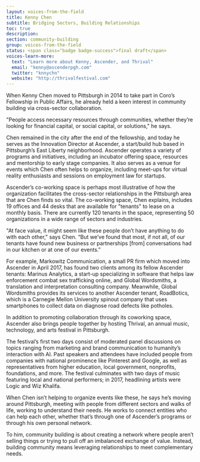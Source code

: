```yaml
---
layout: voices-from-the-field
title: Kenny Chen
subtitle: Bridging Sectors, Building Relationships
toc: true
description:
section: community-building
group: voices-from-the-field
status: <span class="badge badge-success">final draft</span>
voices-learn-more:
  text: "Learn more about Kenny, Ascender, and Thrival"
  email: "kenny@ascenderpgh.com"
  twitter: "knnychn"
  website: "http://thrivalfestival.com"
---
```


When Kenny Chen moved to Pittsburgh in 2014 to take part in Coro’s Fellowship in Public Affairs, he already held a keen interest in community building via cross-sector collaboration.

"People access necessary resources through communities, whether they’re looking for financial capital, or social capital, or solutions," he says.

Chen remained in the city after the end of the fellowship, and today he serves as the Innovation Director at Ascender, a start/build hub based in Pittsburgh’s East Liberty neighborhood. Ascender operates a variety of programs and initiatives,  including an incubator offering space, resources and mentorship to early stage companies. It also serves as a venue for events which Chen often helps to organize, including meet-ups for virtual reality enthusiasts and sessions on employment law for startups.

Ascender’s co-working space is perhaps most illustrative of how the organization facilitates the cross-sector relationships in the Pittsburgh area that are Chen finds so vital. The co-working space, Chen explains, includes 19 offices and 44 desks that are available for "tenants" to lease on a monthly basis.  There are currently 120 tenants in the space, representing 50 organizations in a wide range of sectors and industries.

"At face value, it might seem like these people don’t have anything to do with each other," says Chen. “But we’ve found that most, if not all, of our tenants have found new business or partnerships [from] conversations had in our kitchen or at one of our events.”

For example, Markowitz Communication, a small PR firm which moved into Ascender in April 2017, has found two clients among its fellow Ascender tenants: Marinus Analytics, a start-up specializing in software that helps law enforcement combat sex trafficking online, and Global Wordsmiths, a translation and interpretation consulting company. Meanwhile, Global Wordsmiths provides its services to another Ascender tenant, RoadBotics, which is a Carnegie Mellon University spinout company that uses smartphones to collect data on diagnose road defects like potholes.

In addition to promoting collaboration through its coworking space, Ascender also brings people together by hosting Thrival, an annual music, technology, and arts festival in Pittsburgh.

The festival’s first two days consist of moderated panel discussions on topics ranging from marketing and brand communication to humanity’s interaction with AI. Past speakers and attendees have included people from companies with national prominence like Pinterest and Google, as well as representatives from higher education, local government, nonprofits, foundations, and more. The festival culminates with two days of music featuring local and national performers; in 2017, headlining artists were Logic and Wiz Khalifa.

When Chen isn’t helping to organize events like these, he says he’s moving around Pittsburgh, meeting with people from different sectors and walks of life, working to understand their needs. He works to connect entities who can help each other, whether that’s through one of Ascender’s programs or through his own personal network.

To him, community building is about creating a network where people aren’t selling things or trying to pull off an imbalanced exchange of value. Instead, building community means leveraging relationships to meet complementary needs.
